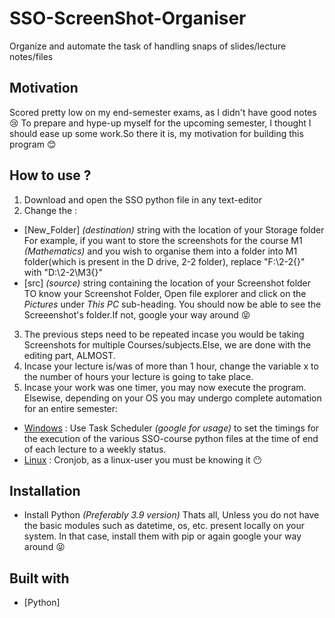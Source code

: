 # SSO-ScreenShot-Organiser
Organize and automate the task of handling snaps of slides/lecture notes/files

## Motivation
Scored pretty low on my end-semester exams, as I didn't have good notes :cry:
To prepare and hype-up myself for the upcoming semester, I thought I should ease up some work.So there it is, my motivation for building this program :blush:

## How to use ?
1. Download and open the SSO python file in any text-editor
2. Change the :
- [New_Folder] *(destination)* string with the location of your Storage folder
For example, if you want to store the screenshots for the course M1 *(Mathematics)* and you wish to organise them into a folder into M1 folder(which is present in the D drive, 2-2 folder), replace "F:\2-2\{}" with "D:\2-2\M3\{}"
- [src] *(source)* string containing the location of your Screenshot folder
TO know your Screenshot Folder, Open file explorer and click on the *Pictures* under *This PC* sub-heading. You should now be able to see the Screeenshot's folder.If not, google your way around :stuck_out_tongue_closed_eyes: 
3. The previous steps need to be repeated incase you would be taking Screenshots for multiple Courses/subjects.Else, we are done with the editing part, ALMOST.
4. Incase your lecture is/was of more than 1 hour, change the variable x to the number of hours your lecture is going to take place.
5. Incase your work was one timer, you may now execute the program. Elsewise, depending on your OS you may undergo complete automation for an entire semester:
- [Windows](https://www.windowscentral.com/how-create-automated-task-using-task-scheduler-windows-10) : Use Task Scheduler *(google for usage)* to set the timings for the execution of the various SSO-course python files at the time of end of each lecture to a weekly status.
- [Linux](https://code.tutsplus.com/tutorials/scheduling-tasks-with-cron-jobs--net-8800) : Cronjob, as a linux-user you must be knowing it :no_mouth:

## Installation
- Install Python *(Preferably 3.9 version)*
Thats all, Unless you do not have the basic modules such as datetime, os, etc. present locally on your system. In that case, install them with pip or again google your way around :stuck_out_tongue_closed_eyes: 

## Built with
- [Python] 
